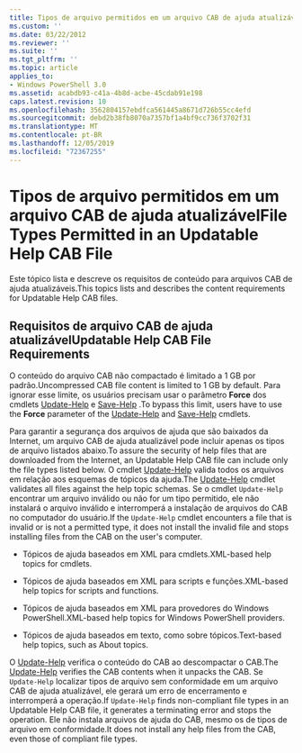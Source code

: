 ```yaml
---
title: Tipos de arquivo permitidos em um arquivo CAB de ajuda atualizável | Microsoft Docs
ms.custom: ''
ms.date: 03/22/2012
ms.reviewer: ''
ms.suite: ''
ms.tgt_pltfrm: ''
ms.topic: article
applies_to:
- Windows PowerShell 3.0
ms.assetid: acabdb93-c41a-4b8d-acbe-45cdab91e198
caps.latest.revision: 10
ms.openlocfilehash: 3562804157ebdfca561445a8671d726b55cc4efd
ms.sourcegitcommit: debd2b38fb8070a7357bf1a4bf9cc736f3702f31
ms.translationtype: MT
ms.contentlocale: pt-BR
ms.lasthandoff: 12/05/2019
ms.locfileid: "72367255"
---
```

# <a name="file-types-permitted-in-an-updatable-help-cab-file"></a><span data-ttu-id="52530-102">Tipos de arquivo permitidos em um arquivo CAB de ajuda atualizável</span><span class="sxs-lookup"><span data-stu-id="52530-102">File Types Permitted in an Updatable Help CAB File</span></span>

<span data-ttu-id="52530-103">Este tópico lista e descreve os requisitos de conteúdo para arquivos CAB de ajuda atualizáveis.</span><span class="sxs-lookup"><span data-stu-id="52530-103">This topics lists and describes the content requirements for Updatable Help CAB files.</span></span>

## <a name="updatable-help-cab-file-requirements"></a><span data-ttu-id="52530-104">Requisitos de arquivo CAB de ajuda atualizável</span><span class="sxs-lookup"><span data-stu-id="52530-104">Updatable Help CAB File Requirements</span></span>

<span data-ttu-id="52530-105">O conteúdo do arquivo CAB não compactado é limitado a 1 GB por padrão.</span><span class="sxs-lookup"><span data-stu-id="52530-105">Uncompressed CAB file content is limited to 1 GB by default.</span></span> <span data-ttu-id="52530-106">Para ignorar esse limite, os usuários precisam usar o parâmetro **Force** dos cmdlets [Update-Help](/powershell/module/Microsoft.PowerShell.Core/Update-Help) e [Save-Help](/powershell/module/Microsoft.PowerShell.Core/Save-Help) .</span><span class="sxs-lookup"><span data-stu-id="52530-106">To bypass this limit, users have to use the **Force** parameter of the [Update-Help](/powershell/module/Microsoft.PowerShell.Core/Update-Help) and [Save-Help](/powershell/module/Microsoft.PowerShell.Core/Save-Help) cmdlets.</span></span>

<span data-ttu-id="52530-107">Para garantir a segurança dos arquivos de ajuda que são baixados da Internet, um arquivo CAB de ajuda atualizável pode incluir apenas os tipos de arquivo listados abaixo.</span><span class="sxs-lookup"><span data-stu-id="52530-107">To assure the security of help files that are downloaded from the Internet, an Updatable Help CAB file can include only the file types listed below.</span></span> <span data-ttu-id="52530-108">O cmdlet [Update-Help](/powershell/module/Microsoft.PowerShell.Core/Update-Help) valida todos os arquivos em relação aos esquemas de tópicos da ajuda.</span><span class="sxs-lookup"><span data-stu-id="52530-108">The [Update-Help](/powershell/module/Microsoft.PowerShell.Core/Update-Help) cmdlet validates all files against the help topic schemas.</span></span> <span data-ttu-id="52530-109">Se o cmdlet `Update-Help` encontrar um arquivo inválido ou não for um tipo permitido, ele não instalará o arquivo inválido e interromperá a instalação de arquivos do CAB no computador do usuário.</span><span class="sxs-lookup"><span data-stu-id="52530-109">If the `Update-Help` cmdlet encounters a file that is invalid or is not a permitted type, it does not install the invalid file and stops installing files from the CAB on the user's computer.</span></span>

- <span data-ttu-id="52530-110">Tópicos de ajuda baseados em XML para cmdlets.</span><span class="sxs-lookup"><span data-stu-id="52530-110">XML-based help topics for cmdlets.</span></span>

- <span data-ttu-id="52530-111">Tópicos de ajuda baseados em XML para scripts e funções.</span><span class="sxs-lookup"><span data-stu-id="52530-111">XML-based help topics for scripts and functions.</span></span>

- <span data-ttu-id="52530-112">Tópicos de ajuda baseados em XML para provedores do Windows PowerShell.</span><span class="sxs-lookup"><span data-stu-id="52530-112">XML-based help topics for Windows PowerShell providers.</span></span>

- <span data-ttu-id="52530-113">Tópicos de ajuda baseados em texto, como sobre tópicos.</span><span class="sxs-lookup"><span data-stu-id="52530-113">Text-based help topics, such as About topics.</span></span>

<span data-ttu-id="52530-114">O [Update-Help](/powershell/module/Microsoft.PowerShell.Core/Update-Help) verifica o conteúdo do CAB ao descompactar o CAB.</span><span class="sxs-lookup"><span data-stu-id="52530-114">The [Update-Help](/powershell/module/Microsoft.PowerShell.Core/Update-Help) verifies the CAB contents when it unpacks the CAB.</span></span> <span data-ttu-id="52530-115">Se `Update-Help` localizar tipos de arquivo sem conformidade em um arquivo CAB de ajuda atualizável, ele gerará um erro de encerramento e interromperá a operação.</span><span class="sxs-lookup"><span data-stu-id="52530-115">If `Update-Help` finds non-compliant file types in an Updatable Help CAB file, it generates a terminating error and stops the operation.</span></span> <span data-ttu-id="52530-116">Ele não instala arquivos de ajuda do CAB, mesmo os de tipos de arquivo em conformidade.</span><span class="sxs-lookup"><span data-stu-id="52530-116">It does not install any help files from the CAB, even those of compliant file types.</span></span>